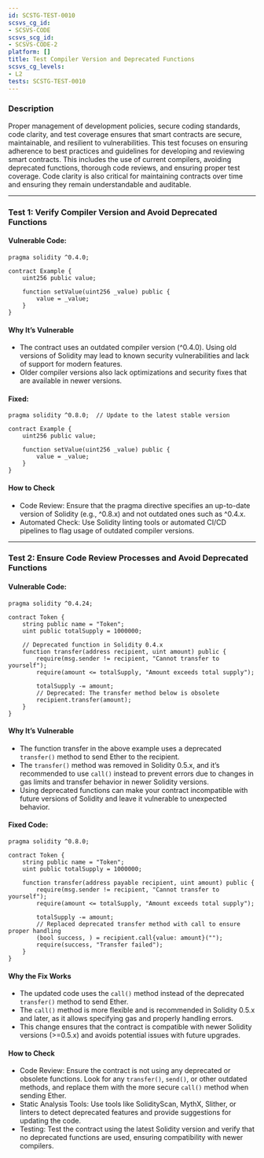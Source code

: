 ```yaml
---
id: SCSTG-TEST-0010
scsvs_cg_id:
- SCSVS-CODE
scsvs_scg_id:
- SCSVS-CODE-2
platform: []
title: Test Compiler Version and Deprecated Functions
scsvs_cg_levels:
- L2
tests: SCSTG-TEST-0010
---
```


### **Description**
Proper management of development policies, secure coding standards, code clarity, and test coverage ensures that smart contracts are secure, maintainable, and resilient to vulnerabilities. This test focuses on ensuring adherence to best practices and guidelines for developing and reviewing smart contracts. This includes the use of current compilers, avoiding deprecated functions, thorough code reviews, and ensuring proper test coverage. Code clarity is also critical for maintaining contracts over time and ensuring they remain understandable and auditable.

---

### **Test 1: Verify Compiler Version and Avoid Deprecated Functions**

#### Vulnerable Code:

```solidity
pragma solidity ^0.4.0;

contract Example {
    uint256 public value;

    function setValue(uint256 _value) public {
        value = _value;
    }
}
```
#### **Why It’s Vulnerable**
- The contract uses an outdated compiler version (^0.4.0). Using old versions of Solidity may lead to known security vulnerabilities and lack of support for modern features.
- Older compiler versions also lack optimizations and security fixes that are available in newer versions.

#### Fixed:

```solidity
pragma solidity ^0.8.0;  // Update to the latest stable version

contract Example {
    uint256 public value;

    function setValue(uint256 _value) public {
        value = _value;
    }
}
```
#### **How to Check**
- Code Review: Ensure that the pragma directive specifies an up-to-date version of Solidity (e.g., ^0.8.x) and not outdated ones such as ^0.4.x.
- Automated Check: Use Solidity linting tools or automated CI/CD pipelines to flag usage of outdated compiler versions.

---

### **Test 2: Ensure Code Review Processes and Avoid Deprecated Functions**

#### **Vulnerable Code:**

```solidity
pragma solidity ^0.4.24;

contract Token {
    string public name = "Token";
    uint public totalSupply = 1000000;

    // Deprecated function in Solidity 0.4.x
    function transfer(address recipient, uint amount) public {
        require(msg.sender != recipient, "Cannot transfer to yourself");
        require(amount <= totalSupply, "Amount exceeds total supply");

        totalSupply -= amount;
        // Deprecated: The transfer method below is obsolete
        recipient.transfer(amount);
    }
}

```

#### Why It’s Vulnerable
- The function transfer in the above example uses a deprecated `transfer()` method to send Ether to the recipient.
- The `transfer()` method was removed in Solidity 0.5.x, and it’s recommended to use `call()` instead to prevent errors due to changes in gas limits and transfer behavior in newer Solidity versions.
- Using deprecated functions can make your contract incompatible with future versions of Solidity and leave it vulnerable to unexpected behavior.

#### Fixed Code:

```solidity
pragma solidity ^0.8.0;

contract Token {
    string public name = "Token";
    uint public totalSupply = 1000000;

    function transfer(address payable recipient, uint amount) public {
        require(msg.sender != recipient, "Cannot transfer to yourself");
        require(amount <= totalSupply, "Amount exceeds total supply");

        totalSupply -= amount;
        // Replaced deprecated transfer method with call to ensure proper handling
        (bool success, ) = recipient.call{value: amount}("");
        require(success, "Transfer failed");
    }
}

```

#### Why the Fix Works
- The updated code uses the `call()` method instead of the deprecated `transfer()` method to send Ether.
- The `call()` method is more flexible and is recommended in Solidity 0.5.x and later, as it allows specifying gas and properly handling errors.
- This change ensures that the contract is compatible with newer Solidity versions (>=0.5.x) and avoids potential issues with future upgrades.

#### How to Check
- Code Review: Ensure the contract is not using any deprecated or obsolete functions. Look for any `transfer()`, `send()`, or other outdated methods, and replace them with the more secure `call()` method when sending Ether.
- Static Analysis Tools: Use tools like SolidityScan, MythX, Slither, or linters to detect deprecated features and provide suggestions for updating the code.
- Testing: Test the contract using the latest Solidity version and verify that no deprecated functions are used, ensuring compatibility with newer compilers.
